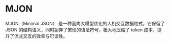 # MJON
MJON（Minimal JSON） 是一种面向大模型优化的人机交互数据格式，它保留了 JSON 的结构语义，同时摒弃了繁琐的语法符号，极大地压缩了 token 成本，提升了流式交互的效率与可读性。
